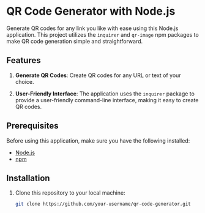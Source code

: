 # QR Code Generator with Node.js

Generate QR codes for any link you like with ease using this Node.js application. This project utilizes the `inquirer` and `qr-image` npm packages to make QR code generation simple and straightforward.

## Features

1. **Generate QR Codes**: Create QR codes for any URL or text of your choice.

2. **User-Friendly Interface**: The application uses the `inquirer` package to provide a user-friendly command-line interface, making it easy to create QR codes.

## Prerequisites

Before using this application, make sure you have the following installed:

- [Node.js](https://nodejs.org/)
- [npm](https://www.npmjs.com/)

## Installation

1. Clone this repository to your local machine:

   ```sh
   git clone https://github.com/your-username/qr-code-generator.git

